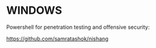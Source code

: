 # WINDOWS

Powershell for penetration testing and offensive security:

https://github.com/samratashok/nishang